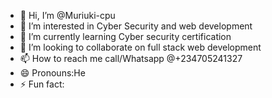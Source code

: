 - 👋 Hi, I’m @Muriuki-cpu
- 👀 I’m interested in Cyber Security and web development 
- 🌱 I’m currently learning Cyber security certification 
- 💞️ I’m looking to collaborate on full stack web development 
- 📫 How to reach me call/Whatsapp @+234705241327
- 😄 Pronouns:He
- ⚡ Fun fact: 

<!---
Muriuki-cpu/Muriuki-cpu is a ✨ special ✨ repository because its `README.md` (this file) appears on your GitHub profile.
You can click the Preview link to take a look at your changes.
--->

